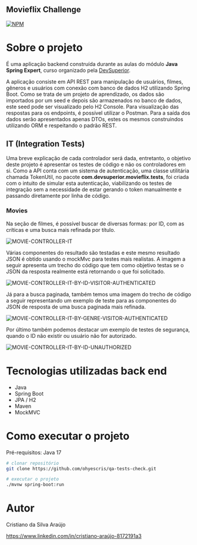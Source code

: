 ## Movieflix Challenge
[![NPM](https://img.shields.io/npm/l/react)](https://github.com/ohyescris/qa-tests-check/blob/main/LICENSE)

# Sobre o projeto

É uma aplicação backend construída durante as aulas do módulo **Java Spring Expert**, curso organizado pela [DevSuperior](https://devsuperior.com "Site da DevSuperior").

A aplicação consiste em API REST para manipulação de usuários, filmes, gêneros e usuários com conexão com banco de dados H2 utilizando Spring Boot. Como se trata de um 
projeto de aprendizado, os dados são importados por um seed e depois são armazenados no banco de dados, este seed pode ser visualizado pelo H2 Console. Para 
visualização das respostas para os endpoints, é possível utilizar o Postman. Para a saída dos dados serão apresentados apenas DTOs, estes os mesmos construindos utilizando
ORM e respeitando o padrão REST.

## IT (Integration Tests)

Uma breve explicação de cada controlador será dada, entretanto, o objetivo deste projeto é apresentar os testes de código e não os controladores em si.
Como a API conta com um sistema de autenticação, uma classe utilitária chamada TokenUtil, no pacote **com.devsuperior.movieflix.tests**, foi criada com o intuito de simular
esta autenticação, viabilizando os testes de integração sem a necessidade de estar gerando o token manualmente e passando diretamente por linha de código.

### Movies

Na seção de filmes, é possível buscar de diversas formas: por ID, com as críticas e uma busca mais refinada por título.

![MOVIE-CONTROLLER-IT](https://github.com/ohyescris/assets/blob/main/images/qa/movieflix/moviecontrollerit.png)

Várias componentes do resultado são testadas e este mesmo resultado JSON é obtido usando o mockMvc para testes mais realistas. A imagem a seguir apresenta um trecho do código
que tem como objetivo testas se o JSON da resposta realmente está retornando o que foi solicitado.

![MOVIE-CONTROLLER-IT-BY-ID-VISITOR-AUTHENTICATED](https://github.com/ohyescris/assets/blob/main/images/qa/movieflix/moviecontrollerit_visitor_authenticated.png)

Já para a busca paginada, também temos uma imagem do trecho de código a seguir representando um exemplo de teste para as componentes do JSON de resposta de uma busca paginada
mais refinada.

![MOVIE-CONTROLLER-IT-BY-GENRE-VISITOR-AUTHENTICATED](https://github.com/ohyescris/assets/blob/main/images/qa/movieflix/moviecontrollerit_get_by_genre_visitor_authenticated.png)

Por último também podemos destacar um exemplo de testes de segurança, quando o ID não existir ou usuário não for autorizado.

![MOVIE-CONTROLLER-IT-BY-ID-UNAUTHORIZED](https://github.com/ohyescris/assets/blob/main/images/qa/movieflix/moviecontrollerit_unauthorized.png)

# Tecnologias utilizadas back end
- Java
- Spring Boot
- JPA / H2
- Maven
- MockMVC

# Como executar o projeto

Pré-requisitos: Java 17

```bash
# clonar repositório
git clone https://github.com/ohyescris/qa-tests-check.git

# executar o projeto
./mvnw spring-boot:run
```

# Autor

Cristiano da Silva Araújo

https://www.linkedin.com/in/cristiano-araújo-8172191a3


